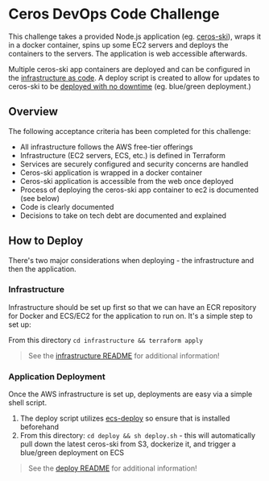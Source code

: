 # Ceros DevOps Code Challenge
This challenge takes a provided Node.js application (eg. [ceros-ski](https://s3.amazonaws.com/ceros-dev-code-challenge/ceros-ski.zip)), wraps it in a docker container, spins up some EC2 servers and deploys the containers to the servers. The application is web accessible afterwards. 

Multiple ceros-ski app containers are deployed and can be configured in the [infrastructure as code](infrastructure/README.md). A deploy script is created to allow for updates to ceros-ski to be [deployed with no downtime](deploy/README.md) (eg. blue/green deployment.)

## Overview

The following acceptance criteria has been completed for this challenge: 

- All infrastructure follows the AWS free-tier offerings
- Infrastructure (EC2 servers, ECS, etc.) is defined in Terraform
- Services are securely configured and security concerns are handled
- Ceros-ski application is wrapped in a docker container
- Ceros-ski application is accessible from the web once deployed
- Process of deploying the ceros-ski app container to ec2 is documented (see below)
- Code is clearly documented
- Decisions to take on tech debt are documented and explained

## How to Deploy

There's two major considerations when deploying - the infrastructure and then the application. 

### Infrastructure
Infrastructure should be set up first so that we can have an ECR repository for Docker and ECS/EC2 for the application to run on. It's a simple step to set up:

From this directory `cd infrastructure && terraform apply`

> See the [infrastructure README](infrastructure/README.md) for additional information!

### Application Deployment

Once the AWS infrastructure is set up, deployments are easy via a simple shell script.

1. The deploy script utilizes [ecs-deploy](https://github.com/silinternational/ecs-deploy) so ensure that is installed beforehand
2. From this directory: `cd deploy && sh deploy.sh` - this will automatically pull down the latest ceros-ski from S3, dockerize it, and trigger a blue/green deployment on ECS

> See the [deploy README](deploy/README.md) for additional information!
